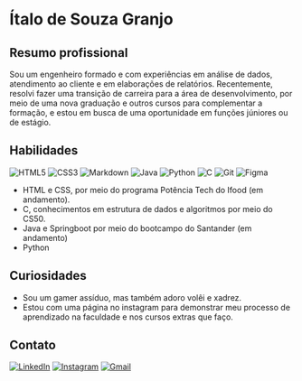 # Ítalo de Souza Granjo


## Resumo profissional

Sou um engenheiro formado e com experiências em análise de dados, atendimento ao cliente e em elaborações de relatórios.  Recentemente, resolvi fazer uma transição de carreira para a área de desenvolvimento, por meio de uma nova graduação e outros cursos para complementar a formação, e estou em busca de uma oportunidade em funções júniores ou de estágio.

## Habilidades

![HTML5](https://img.shields.io/badge/HTML5-E34F26?style=for-the-badge&logo=html5&logoColor=white) ![CSS3](https://img.shields.io/badge/CSS3-1572B6?style=for-the-badge&logo=css3&logoColor=white) ![Markdown](https://img.shields.io/badge/Markdown-000?style=for-the-badge&logo=markdown) ![Java](https://img.shields.io/badge/java-%23ED8B00.svg?style=for-the-badge&logo=openjdk&logoColor=white) ![Python](https://img.shields.io/badge/python-3670A0?style=for-the-badge&logo=python&logoColor=ffdd54) ![C](https://img.shields.io/badge/C-00599C?style=for-the-badge&logo=c&logoColor=white) ![Git](https://img.shields.io/badge/GIT-E44C30?style=for-the-badge&logo=git&logoColor=white) ![Figma](https://img.shields.io/badge/Figma-696969?style=for-the-badge&logo=figma&logoColor=figma)

- HTML e CSS, por meio do programa Potência Tech do Ifood (em andamento).
- C, conhecimentos em estrutura de dados e algoritmos por meio do CS50.
- Java e Springboot por meio do bootcampo do Santander (em andamento)
- Python
  
## Curiosidades

- Sou um gamer assíduo, mas também adoro volêi e xadrez.
- Estou com uma página no instagram para demonstrar meu processo de aprendizado na faculdade e nos cursos extras que faço.

## Contato

[![LinkedIn](https://img.shields.io/badge/LinkedIn-0077B5?style=for-the-badge&logo=linkedin&logoColor=white)](https://www.linkedin.com/in/italogranjo/) [![Instagram](https://img.shields.io/badge/-Instagram-%23E4405F?style=for-the-badge&logo=instagram&logoColor=white)](https://www.instagram.com/dozeroao.dev/) [![Gmail](https://img.shields.io/badge/Gmail-333333?style=for-the-badge&logo=gmail&logoColor=red)](mailto:igranjo@gmail.com)

<!---
igranjo/igranjo is a ✨ special ✨ repository because its `README.md` (this file) appears on your GitHub profile.
You can click the Preview link to take a look at your changes.
--->

